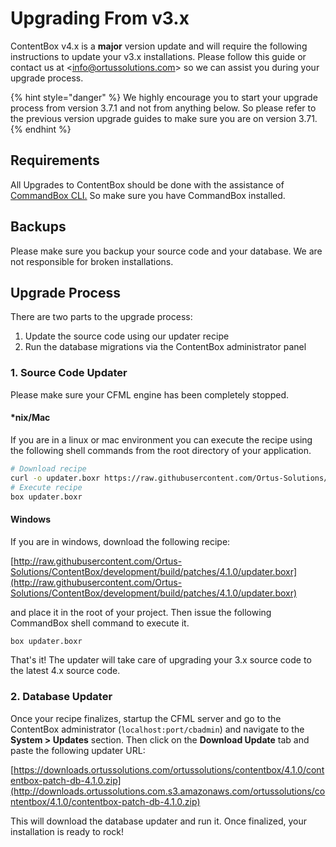 # Upgrading From v3.x

ContentBox v4.x is a **major** version update and will require the following instructions to update your v3.x installations. Please follow this guide or contact us at &lt;info@ortussolutions.com&gt; so we can assist you during your upgrade process.

{% hint style="danger" %}
We highly encourage you to start your upgrade process from version 3.7.1 and not from anything below. So please refer to the previous version upgrade guides to make sure you are on version 3.71.
{% endhint %}

## Requirements

All Upgrades to ContentBox should be done with the assistance of [CommandBox CLI.](https://www.ortussolutions.com/products/commandbox) So make sure you have CommandBox installed.

## Backups

Please make sure you backup your source code and your database. We are not responsible for broken installations.

## Upgrade Process

There are two parts to the upgrade process:

1. Update the source code using our updater recipe
2. Run the database migrations via the ContentBox administrator panel

### 1. Source Code Updater

Please make sure your CFML engine has been completely stopped.

#### \*nix/Mac

If you are in a linux or mac environment you can execute the recipe using the following shell commands from the root directory of your application.

```bash
# Download recipe
curl -o updater.boxr https://raw.githubusercontent.com/Ortus-Solutions/ContentBox/development/build/patches/4.1.0/updater.boxr
# Execute recipe
box updater.boxr
```

#### Windows

If you are in windows, download the following recipe:

[http://raw.githubusercontent.com/Ortus-Solutions/ContentBox/development/build/patches/4.1.0/updater.boxr](http://raw.githubusercontent.com/Ortus-Solutions/ContentBox/development/build/patches/4.1.0/updater.boxr)

and place it in the root of your project. Then issue the following CommandBox shell command to execute it.

```bash
box updater.boxr
```

That's it! The updater will take care of upgrading your 3.x source code to the latest 4.x source code.

### 2. Database Updater

Once your recipe finalizes, startup the CFML server and go to the ContentBox administrator \(`localhost:port/cbadmin`\) and navigate to the **System &gt; Updates** section. Then click on the **Download Update** tab and paste the following updater URL:

[https://downloads.ortussolutions.com/ortussolutions/contentbox/4.1.0/contentbox-patch-db-4.1.0.zip](http://downloads.ortussolutions.com.s3.amazonaws.com/ortussolutions/contentbox/4.1.0/contentbox-patch-db-4.1.0.zip)

This will download the database updater and run it. Once finalized, your installation is ready to rock!

